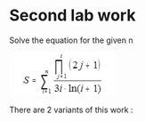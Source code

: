 # Second lab work
Solve the equation for the given n 

![screen](https://github.com/rogosnyi/Labs_ASD/blob/main/lab2/screenshots/Screenshot_3.png)

There are 2 variants of this work :
